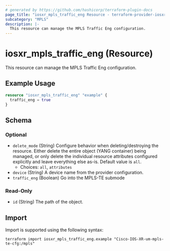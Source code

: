 ```yaml
---
# generated by https://github.com/hashicorp/terraform-plugin-docs
page_title: "iosxr_mpls_traffic_eng Resource - terraform-provider-iosxr"
subcategory: "MPLS"
description: |-
  This resource can manage the MPLS Traffic Eng configuration.
---
```


# iosxr_mpls_traffic_eng (Resource)

This resource can manage the MPLS Traffic Eng configuration.

## Example Usage

```terraform
resource "iosxr_mpls_traffic_eng" "example" {
  traffic_eng = true
}
```

<!-- schema generated by tfplugindocs -->
## Schema

### Optional

- `delete_mode` (String) Configure behavior when deleting/destroying the resource. Either delete the entire object (YANG container) being managed, or only delete the individual resource attributes configured explicitly and leave everything else as-is. Default value is `all`.
  - Choices: `all`, `attributes`
- `device` (String) A device name from the provider configuration.
- `traffic_eng` (Boolean) Go into the MPLS-TE submode

### Read-Only

- `id` (String) The path of the object.

## Import

Import is supported using the following syntax:

```shell
terraform import iosxr_mpls_traffic_eng.example "Cisco-IOS-XR-um-mpls-te-cfg:/mpls"
```
